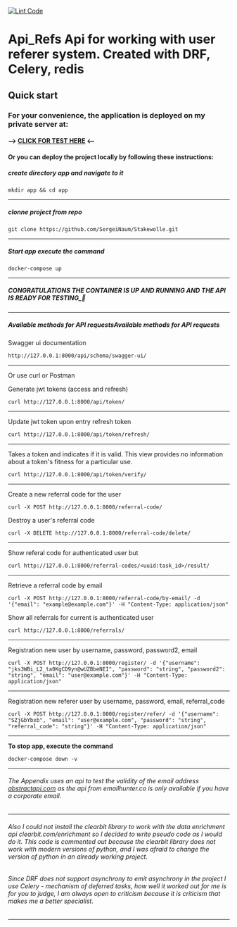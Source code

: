 [![Lint Code](https://github.com/SergeiNaum/Stakewolle/actions/workflows/linter_check.yml/badge.svg)](https://github.com/SergeiNaum/Stakewolle/actions/workflows/linter_check.yml)
# **Api_Refs** Api for working with user referer system. Created with DRF, Celery, redis

## Quick start

### For your convenience, the application is deployed on my private server at:
#### --> [CLICK FOR TEST HERE](http://77.222.53.154:8000/api/schema/swagger-ui/) <--
  
#### Or you can deploy the project locally by following these instructions:

##### create directory app and navigate to it

```
mkdir app && cd app
```
---

##### clonne project from repo

```
git clone https://github.com/SergeiNaum/Stakewolle.git
```
---

##### Start app execute the command
```
docker-compose up
```
---
##### CONGRATULATIONS THE CONTAINER IS UP AND RUNNING AND THE API IS READY FOR TESTING_🚀

---

##### Available methods for API requestsAvailable methods for API requests

Swagger ui documentation
```
http://127.0.0.1:8000/api/schema/swagger-ui/
```
---
Or use curl or Postman


Generate jwt tokens (access and refresh)
```
curl http://127.0.0.1:8000/api/token/
```

---

Update jwt token upon entry refresh token
```
curl http://127.0.0.1:8000/api/token/refresh/
```

---

Takes a token and indicates if it is valid. This view provides no information about a token's fitness for a particular use.
```
curl http://127.0.0.1:8000/api/token/verify/
```
---

Create a new referral code for the user
```
curl -X POST http://127.0.0.1:8000/referral-code/
```

Destroy a user's referral code
```
curl -X DELETE http://127.0.0.1:8000/referral-code/delete/
```

---

Show referal code for authenticated user but 
```
curl http://127.0.0.1:8000/referral-codes/<uuid:task_id>/result/
```

---

Retrieve a referral code by email
```
curl -X POST http://127.0.0.1:8000/referral-code/by-email/ -d '{"email": "example@example.com"}' -H "Content-Type: application/json"
```

Show all referrals for current is authenticated user
```
curl http://127.0.0.1:8000/referrals/
```

---

Registration new user by username, password, password2, email
```
curl -X POST http://127.0.0.1:8000/register/ -d '{"username": "jks3WBi_L2_ta0KgCD9yn@wUZBbeNEI", "password": "string", "password2": "string", "email": "user@example.com"}' -H "Content-Type: application/json"
```

---

Registration new referer user by username, password, email, referral_code
```
curl -X POST http://127.0.0.1:8000/register/refer/ -d '{"username": "SZjGbYbxb", "email": "user@example.com", "password": "string", "referral_code": "string"}' -H "Content-Type: application/json"
```

---

**To stop app, execute the command**

```
docker-compose down -v
```


---
###### The Appendix uses an api to test the validity of the email address [abstractapi.com](https://app.abstractapi.com/api/email-validation/) as the api from emailhunter.co is only available if you have a corporate email.

---

###### Also I could not install the clearbit library to work with the data enrichment api clearbit.com/enrichment so I decided to write pseudo code as I would do it. This code is commented out because the clearbit library does not work with modern versions of python, and I was afraid to change the version of python in an already working project.

###### Since DRF does not support asynchrony to emit asynchrony in the project I use Celery - mechanism of deferred tasks, how well it worked out for me is for you to judge, I am always open to criticism because it is criticism that makes me a better specialist.

---

